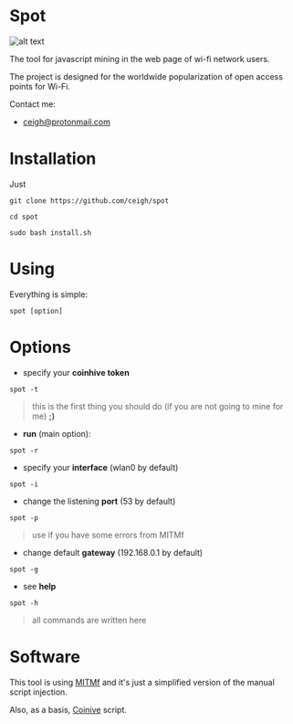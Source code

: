 # Spot
![alt text](http://i99.fastpic.ru/big/2018/0130/ae/ed0995b3627dd06b17cc3c258ba6a1ae.png)

The tool for javascript mining in the web page of wi-fi network users.

The project is designed for the worldwide popularization of open access points for Wi-Fi.

Contact me:
- ceigh@protonmail.com

Installation
============

Just

`git clone https://github.com/ceigh/spot`

`cd spot`

`sudo bash install.sh`

Using
=====
Everything is simple:

`spot [option]`

Options
=================
- specify your **coinhive token**

`spot -t`

> this is the first thing you should do (if you are not going to mine for me) **;)**


- **run** (main option):

`spot -r`


- specify your **interface** (wlan0 by default)

`spot -i`

- change the listening **port** (53 by default)

`spot -p`
> use if you have some errors from MITMf


- change default **gateway** (192.168.0.1 by default)

`spot -g`


- see **help**

`spot -h`
> all commands are written here

Software
=====
This tool is using [MITMf](https://github.com/byt3bl33d3r/MITMf) and it's just a simplified version of the manual script injection.

Also, as a basis,  [Coinive](https://coinhive.com) script.
